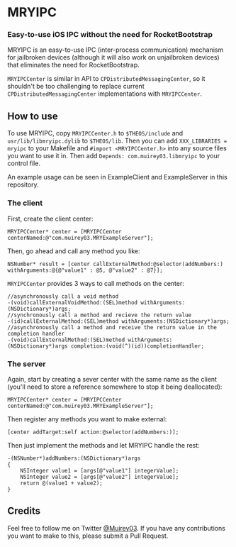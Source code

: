 # MRYIPC
### Easy-to-use iOS IPC without the need for RocketBootstrap

MRYIPC is an easy-to-use IPC (inter-process communication) mechanism for jailbroken devices (although it will also work on unjailbroken devices) that eliminates the need for RocketBootstrap.

`MRYIPCCenter` is similar in API to `CPDistributedMessagingCenter`, so it shouldn't be too challenging to replace current `CPDistributedMessagingCenter` implementations with `MRYIPCCenter`.

## How to use
To use MRYIPC, copy `MRYIPCCenter.h` to `$THEOS/include` and `usr/lib/libmryipc.dylib` to `$THEOS/lib`. Then you can add `XXX_LIBRARIES = mryipc` to your Makefile and `#import <MRYIPCCenter.h>` into any source files you want to use it in. Then add `Depends: com.muirey03.libmryipc` to your control file.

An example usage can be seen in ExampleClient and ExampleServer in this repository.

### The client
First, create the client center:

	MRYIPCCenter* center = [MRYIPCCenter centerNamed:@"com.muirey03.MRYExampleServer"];
Then, go ahead and call any method you like:

	NSNumber* result = [center callExternalMethod:@selector(addNumbers:) withArguments:@{@"value1" : @5, @"value2" : @7}];

`MRYIPCCenter` provides 3 ways to call methods on the center:

	//asynchronously call a void method
	-(void)callExternalVoidMethod:(SEL)method withArguments:(NSDictionary*)args;
	//synchronously call a method and recieve the return value
	-(id)callExternalMethod:(SEL)method withArguments:(NSDictionary*)args;
	//asynchronously call a method and receive the return value in the completion handler
	-(void)callExternalMethod:(SEL)method withArguments:(NSDictionary*)args completion:(void(^)(id))completionHandler;

### The server
Again, start by creating a sever center with the same name as the client (you'll need to store a reference somewhere to stop it being deallocated):

	MRYIPCCenter* center = [MRYIPCCenter centerNamed:@"com.muirey03.MRYExampleServer"];

Then register any methods you want to make external:

	[center addTarget:self action:@selector(addNumbers:)];

Then just implement the methods and let MRYIPC handle the rest:

	-(NSNumber*)addNumbers:(NSDictionary*)args
	{
		NSInteger value1 = [args[@"value1"] integerValue];
		NSInteger value2 = [args[@"value2"] integerValue];
		return @(value1 + value2);
	}

## Credits
Feel free to follow me on Twitter [@Muirey03](https://twitter.com/muirey03). If you have any contributions you want to make to this, please submit a Pull Request.
